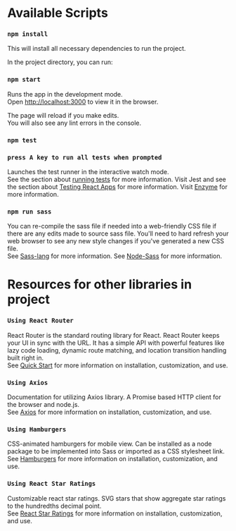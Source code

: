 # Available Scripts

### `npm install`

This will install all necessary dependencies to run the project.<br>

In the project directory, you can run:<br>

### `npm start`

Runs the app in the development mode.<br>
Open [http://localhost:3000](http://localhost:3000) to view it in the browser.

The page will reload if you make edits.<br>
You will also see any lint errors in the console.

### `npm test`

### `press A key to run all tests when prompted`

Launches the test runner in the interactive watch mode.<br>
See the section about [running tests](https://facebook.github.io/create-react-app/docs/running-tests) for more information.
Visit Jest and see the section about [Testing React Apps](https://jestjs.io/docs/en/tutorial-react) for more information.
Visit [Enzyme](https://airbnb.io/enzyme/) for more information.

### `npm run sass`

You can re-compile the sass file if needed into a web-friendly CSS file if there are any edits made to source sass file. You'll need to hard refresh your web browser to see any new style changes if you've generated a new CSS file.<br>
See [Sass-lang](https://sass-lang.com) for more information.
See [Node-Sass](https://github.com/sass/node-sass) for more information.<br>

# Resources for other libraries in project

### `Using React Router`

React Router is the standard routing library for React. React Router keeps your UI in sync with the URL. It has a simple API with powerful features like lazy code loading, dynamic route matching, and location transition handling built right in.<br>
See [Quick Start](https://reacttraining.com/react-router/web/guides/quick-start) for more information on installation, customization, and use.

### `Using Axios`

Documentation for utilizing Axios library. A Promise based HTTP client for the browser and node.js.<br>
See [Axios](https://github.com/axios/axios) for more information on installation, customization, and use.

### `Using Hamburgers`

CSS-animated hamburgers for mobile view. Can be installed as a node package to be implemented into Sass or imported as a CSS stylesheet link.<br>
See [Hamburgers](https://jonsuh.com/hamburgers/) for more information on installation, customization, and use.

### `Using React Star Ratings`

Customizable react star ratings. SVG stars that show aggregate star ratings to the hundredths decimal point.<br>
See [React Star Ratings](https://github.com/ekeric13/react-star-ratings) for more information on installation, customization, and use.
